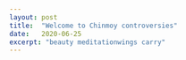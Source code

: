 ```yaml
---
layout: post
title:  "Welcome to Chinmoy controversies"
date:   2020-06-25
excerpt: "beauty meditationwings carry"
---
```

